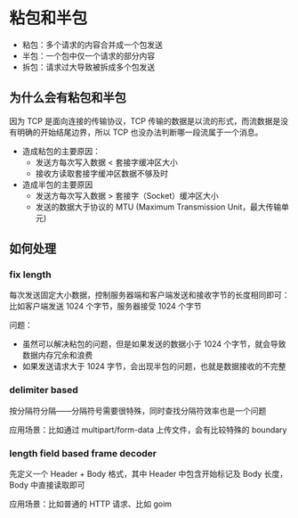 # 粘包和半包
- 粘包：多个请求的内容合并成一个包发送
- 半包：一个包中仅一个请求的部分内容
- 拆包：请求过大导致被拆成多个包发送

## 为什么会有粘包和半包
因为 TCP 是面向连接的传输协议，TCP 传输的数据是以流的形式，而流数据是没有明确的开始结尾边界，所以 TCP 也没办法判断哪一段流属于一个消息。
- 造成粘包的主要原因：
  - 发送方每次写入数据 < 套接字缓冲区大小 
  - 接收方读取套接字缓冲区数据不够及时
- 造成半包的主要原因 
  - 发送方每次写入数据 > 套接字（Socket）缓冲区大小 
  - 发送的数据大于协议的 MTU (Maximum Transmission Unit，最大传输单元)

## 如何处理
### fix length
每次发送固定大小数据，控制服务器端和客户端发送和接收字节的长度相同即可：比如客户端发送 1024 个字节，服务器接受 1024 个字节

问题：
- 虽然可以解决粘包的问题，但是如果发送的数据小于 1024 个字节，就会导致数据内存冗余和浪费
- 如果发送请求大于 1024 字节，会出现半包的问题，也就是数据接收的不完整

### delimiter based
按分隔符分隔——分隔符号需要很特殊，同时查找分隔符效率也是一个问题

应用场景：比如通过 multipart/form-data 上传文件，会有比较特殊的 boundary

### length field based frame decoder
先定义一个 Header + Body 格式，其中 Header 中包含开始标记及 Body 长度，Body 中直接读取即可

应用场景：比如普通的 HTTP 请求、比如 goim